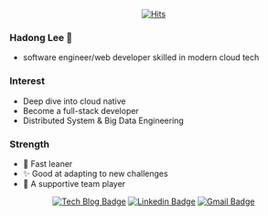 
<div align=center>

[![Hits](https://hits.seeyoufarm.com/api/count/incr/badge.svg?url=https%3A%2F%2Fgithub.com%2Fmetleeha)](https://hits.seeyoufarm.com)

</div>

### Hadong Lee :whale:

 - software engineer/web developer skilled in modern cloud tech

### Interest 

 - Deep dive into cloud native
 - Become a full-stack developer
 - Distributed System & Big Data Engineering
 
### Strength

 - :rocket: Fast leaner
 - :sparkles: Good at adapting to new challenges
 - :raised_hands: A supportive team player
 
 
<div align=center>

[![Tech Blog Badge](http://img.shields.io/badge/-Tech%20blog-black?style=flat-square&logo=github&link=https://metleeha.tistory.com/)](https://metleeha.tistory.com/) 
[![Linkedin Badge](https://img.shields.io/badge/-LinkedIn-blue?style=flat-square&logo=Linkedin&logoColor=white&link=https://www.linkedin.com/in/hadongme/)](https://www.linkedin.com/in/hadongme/) 
[![Gmail Badge](https://img.shields.io/badge/-Gmail-d14836?style=flat-square&logo=Gmail&logoColor=white&link=mailto:hadongme@gmail.com)](mailto:hadongme@gmail.com)

</div>

<!--
**metleeha/metleeha** is a ✨ _special_ ✨ repository because its `README.md` (this file) appears on your GitHub profile.

Here are some ideas to get you started:

- 🔭 I’m currently working on ...
- 🌱 I’m currently learning ...
- 👯 I’m looking to collaborate on ...
- 🤔 I’m looking for help with ...
- 💬 Ask me about ...
- 📫 How to reach me: ...
- 😄 Pronouns: ...
- ⚡ Fun fact: ...
-->

